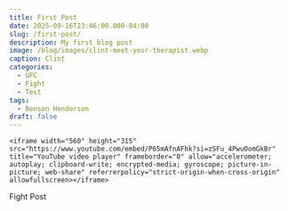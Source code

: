 ```yaml
---
title: First Post
date: 2025-09-16T23:46:00.000-04:00
slug: /first-post/
description: My first blog post
image: /blog/images/clint-meet-your-therapist.webp
caption: Clint
categories:
  - UFC
  - Fight
  - Test
tags:
  - Benson Henderson
draft: false
---
```

`<iframe width="560" height="315" src="https://www.youtube.com/embed/P65mAfnAFhk?si=zSFu_4PwuOomGkBr" title="YouTube video player" frameborder="0" allow="accelerometer; autoplay; clipboard-write; encrypted-media; gyroscope; picture-in-picture; web-share" referrerpolicy="strict-origin-when-cross-origin" allowfullscreen></iframe>`

Fight Post
